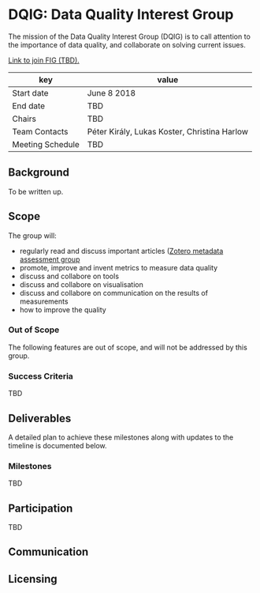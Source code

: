 
# DQIG: Data Quality Interest Group

The mission of the Data Quality Interest Group (DQIG) is to call attention to the importance of data quality, and collaborate on solving current issues. 

[Link to join FIG (TBD).]()

| key | value |
| --- | --- |
| Start date | June 8 2018 |
| End date   | TBD |
| Chairs     | TBD |
| Team Contacts | Péter Király, Lukas Koster, Christina Harlow |
| Meeting Schedule | TBD |

## Background
To be written up.

## Scope
The group will:

* regularly read and discuss important articles ([Zotero metadata assessment group](https://www.zotero.org/groups/metadata_assessment)
* promote, improve and invent metrics to measure data quality
* discuss and collabore on tools
* discuss and collabore on visualisation
* discuss and collabore on communication on the results of measurements
* how to improve the quality

### Out of Scope
The following features are out of scope, and will not be addressed by this group.

### Success Criteria
TBD

## Deliverables
A detailed plan to achieve these milestones along with updates to the timeline is documented below.

### Milestones
TBD

## Participation
TBD

## Communication


## Licensing

